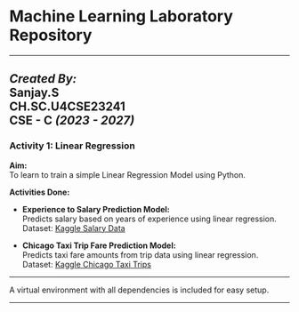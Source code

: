 # Machine Learning Laboratory Repository

---
***Created By:***  
Sanjay.S  
CH.SC.U4CSE23241  
CSE - C *(2023 - 2027)*  
---

### Activity 1: Linear Regression

**Aim:**  
To learn to train a simple Linear Regression Model using Python.

**Activities Done:**  
- **Experience to Salary Prediction Model:**  
  Predicts salary based on years of experience using linear regression.  
  Dataset: [Kaggle Salary Data](https://www.kaggle.com/datasets/amineoumous/salary-data)

- **Chicago Taxi Trip Fare Prediction Model:**  
  Predicts taxi fare amounts from trip data using linear regression.  
  Dataset: [Kaggle Chicago Taxi Trips](https://www.kaggle.com/datasets/adelanseur/taxi-trips-chicago-2024)

---

A virtual environment with all dependencies is included for easy setup.

---


